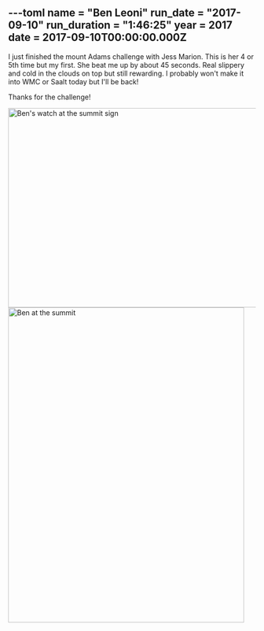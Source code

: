---toml
name = "Ben Leoni"
run_date = "2017-09-10"
run_duration = "1:46:25"
year = 2017
date = 2017-09-10T00:00:00.000Z
---

I just finished the mount Adams challenge with Jess Marion.  This is her 4 or 5th time but my first.  She beat me up by about 45 seconds.  Real slippery and cold in the clouds on top but still rewarding.  I probably won't make it into WMC or Saalt today but I'll be back!

Thanks for the challenge!

<img src="/assets/images/uploads/leoni-watch-summit.jpg" alt="Ben's watch at the summit sign" width="540" height="405" class="img-fluid">
<img src="/assets/images/uploads/leoni-summit-sign.jpg" alt="Ben at the summit" width="480" height="640" class="img-fluid">


